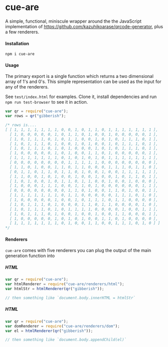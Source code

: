 # cue-are

A simple, functional, miniscule wrapper around the the JavaScript implementation of https://github.com/kazuhikoarase/qrcode-generator, plus a few renderers.

#### Installation

```npm i cue-are```

#### Usage

The primary export is a single function which returns a two dimensional array of 1's and 0's. This simple representation can be used as the input for any of the renderers.

See `test/index.html` for examples. Clone it, install dependencies and run `npm run test-browser` to see it in action.

```js
var qr = require("cue-are");
var rows = qr("gibberish");

/* rows is....
[ [ 1, 1, 1, 1, 1, 1, 1, 0, 0, 1, 0, 1, 1, 0, 1, 1, 1, 1, 1, 1, 1 ],
  [ 1, 0, 0, 0, 0, 0, 1, 0, 1, 1, 0, 1, 0, 0, 1, 0, 0, 0, 0, 0, 1 ],
  [ 1, 0, 1, 1, 1, 0, 1, 0, 1, 1, 0, 0, 1, 0, 1, 0, 1, 1, 1, 0, 1 ],
  [ 1, 0, 1, 1, 1, 0, 1, 0, 0, 1, 0, 1, 0, 0, 1, 0, 1, 1, 1, 0, 1 ],
  [ 1, 0, 1, 1, 1, 0, 1, 0, 1, 0, 0, 0, 1, 0, 1, 0, 1, 1, 1, 0, 1 ],
  [ 1, 0, 0, 0, 0, 0, 1, 0, 1, 0, 0, 1, 1, 0, 1, 0, 0, 0, 0, 0, 1 ],
  [ 1, 1, 1, 1, 1, 1, 1, 0, 1, 0, 1, 0, 1, 0, 1, 1, 1, 1, 1, 1, 1 ],
  [ 0, 0, 0, 0, 0, 0, 0, 0, 1, 1, 1, 1, 1, 0, 0, 0, 0, 0, 0, 0, 0 ],
  [ 1, 1, 0, 1, 0, 0, 1, 1, 0, 1, 1, 0, 0, 0, 1, 1, 1, 0, 1, 1, 0 ],
  [ 0, 1, 1, 0, 1, 1, 0, 1, 1, 0, 1, 0, 0, 1, 0, 0, 1, 1, 1, 1, 1 ],
  [ 1, 1, 0, 0, 1, 0, 1, 0, 0, 1, 0, 0, 1, 0, 0, 1, 0, 1, 1, 0, 1 ],
  [ 1, 0, 1, 0, 0, 1, 0, 1, 1, 0, 1, 1, 0, 0, 1, 0, 0, 1, 0, 0, 0 ],
  [ 1, 0, 0, 0, 1, 1, 1, 0, 0, 1, 1, 0, 1, 0, 0, 0, 0, 0, 0, 1, 1 ],
  [ 0, 0, 0, 0, 0, 0, 0, 0, 1, 1, 0, 1, 0, 0, 1, 1, 0, 1, 0, 0, 1 ],
  [ 1, 1, 1, 1, 1, 1, 1, 0, 1, 1, 0, 0, 0, 0, 0, 1, 1, 1, 0, 1, 0 ],
  [ 1, 0, 0, 0, 0, 0, 1, 0, 0, 1, 0, 1, 1, 1, 0, 1, 1, 0, 0, 0, 0 ],
  [ 1, 0, 1, 1, 1, 0, 1, 0, 0, 0, 1, 1, 0, 1, 1, 0, 0, 0, 0, 1, 0 ],
  [ 1, 0, 1, 1, 1, 0, 1, 0, 1, 1, 1, 1, 0, 0, 0, 0, 1, 0, 0, 1, 1 ],
  [ 1, 0, 1, 1, 1, 0, 1, 0, 0, 1, 0, 0, 1, 0, 0, 1, 1, 0, 0, 0, 1 ],
  [ 1, 0, 0, 0, 0, 0, 1, 0, 1, 0, 1, 0, 0, 1, 1, 0, 1, 0, 0, 0, 0 ],
  [ 1, 1, 1, 1, 1, 1, 1, 0, 1, 0, 0, 1, 1, 0, 0, 1, 1, 1, 0, 1, 0 ] ]
*/
```

#### Renderers

`cue-are` comes with five renderers you can plug the output of the main generation function into


##### HTML

```js
var qr = require("cue-are");
var htmlRenderer = require("cue-are/renderers/html");
var htmlStr = htmlRenderer(qr("gibberish"));

// then something like `document.body.innerHTML = htmlStr`
```

##### HTML

```js
var qr = require("cue-are");
var domRenderer = require("cue-are/renderers/dom");
var el = htmlRenderer(qr("gibberish"));

// then something like `document.body.appendChild(el)`
```

